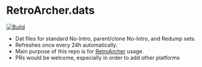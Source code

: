 # RetroArcher.dats
[![Build](https://github.com/RetroArcher/RetroArcher.dats/actions/workflows/build.yml/badge.svg)](https://github.com/RetroArcher/RetroArcher.dats/actions/workflows/build.yml)

- Dat files for standard No-Intro, parent/clone No-Intro, and Redump sets.
- Refreshes once every 24h automatically.
- Main purpose of this repo is for [RetroArcher](https://github.com/RetroArcher) usage.
- PRs would be welcome, especially in order to add other platforms
